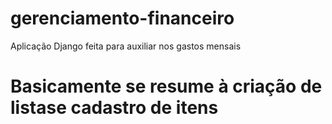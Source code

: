 # gerenciamento-financeiro
Aplicação Django feita para auxiliar nos gastos mensais
# Basicamente se resume à criação de listase cadastro de itens
